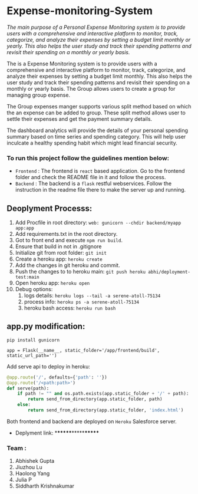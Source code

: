 # Expense-monitoring-System

_The main purpose of a Personal Expense Monitoring system is to provide users with a comprehensive and interactive platform to monitor, track, categorize, and analyze their expenses by setting a budget limit monthly or yearly. This also helps the user study and track their spending patterns and revisit their spending on a monthly or yearly basis._

The is a Expense Monitoring system is to provide users with a comprehensive and interactive platform to monitor, track, categorize, and analyze their expenses by setting a budget limit monthly. This also helps the user study and track their spending patterns and revisit their spending on a monthly or yearly basis. The Group allows users to create a group for managing group expense.

The Group expenses manger supports various split method based on which the an expense can be added to group. These split method allows user to settle their expenses and get the payment summary details.

The dashboard analytics will provide the details of your personal spending summary based on time series and spending category. This will help user inculcate a healthy spending habit which might lead financial security.

### To run this project follow the guidelines mention below:

- `Frontend` : The frontend is `react` based application. Go to the frontend folder and check the README file in it and follow the process.
- `Backend` : The backend is a `flask` restful webservices. Follow the instruction in the readme file there to make the server up and running.

## Deoplyment Processs:

1. Add Procfile in root directory: `web: gunicorn --chdir backend/myapp app:app`
2. Add requirements.txt in the root directory.
3. Got to front end and execute `npm run build`.
4. Ensure that build in not in .gitignore
5. Initialize git from root folder: `git init`
6. Create a heroku app: `heroku create`
7. Add the changes in git heroku and commit.
8. Push the changes to to heroku main: `git push heroku abhi/deployment-test:main`
9. Open heroku app: `heroku open`
10. Debug options:
    1. logs details: `heroku logs --tail -a serene-atoll-75134`
    2. process info: `heroku ps -a serene-atoll-75134`
    3. heroku bash access: `heroku run bash`

## app.py modification:

`pip install gunicorn`

`app = Flask(__name__, static_folder='/app/frontend/build', static_url_path='')`

Add serve api to deploy in heroku:

```python
@app.route('/', defaults={'path': ''})
@app.route('/<path:path>')
def serve(path):
    if path != "" and os.path.exists(app.static_folder + '/' + path):
        return send_from_directory(app.static_folder, path)
    else:
        return send_from_directory(app.static_folder, 'index.html')
```

Both frontend and backend are deployed on `Heroku` Salesforce server.

- Deplyment link: \***\*\*\*\*\***\*\*\*\*\***\*\*\*\*\***

### Team :

1. Abhishek Gupta
2. Jiuzhou Lu
3. Haolong Yang
4. Julia P
5. Siddharth Krishnakumar
